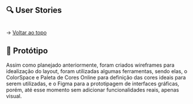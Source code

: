 ## :mag: User Stories
<p align="center"> <img src="" /></p>

→ [Voltar ao topo](#topo)

<span id="prototipo">

## :repeat_one: Protótipo

Assim como planejado anteriormente, foram criados wireframes para idealização do layout, foram utilizadas algumas ferramentas, sendo elas, o ColorSpace e Paleta de Cores Online para definição das cores ideais para serem utilizadas, e o Figma para a prototipagem de interfaces gráficas, porém, até esse momento sem adicionar funcionalidades reais, apenas visual.